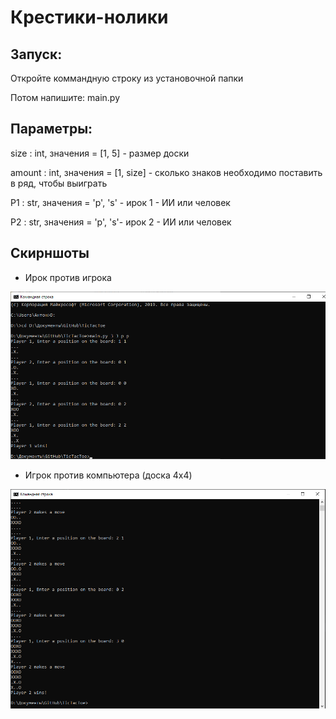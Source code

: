 # Крестики-нолики

## Запуск: 
Откройте коммандную строку из установочной папки

Потом напишите: main.py <size> <amount> <P1> <P2>

## Параметры:
size : int, значения = [1, 5] - размер доски

amount : int, значения = [1, size] - сколько знаков необходимо поставить в ряд, чтобы выиграть

P1 : str, значения = 'p', 's' - ирок 1 - ИИ или человек

P2 : str, значения = 'p', 's'- ирок 2 - ИИ или человек

## Скирншоты

* Ирок против игрока

![img1](https://github.com/antonkhmv/TicTacToe/blob/master/img/1.png)


* Игрок против компьютера (доска 4x4)

![img2](https://github.com/antonkhmv/TicTacToe/blob/master/img/2.png)
